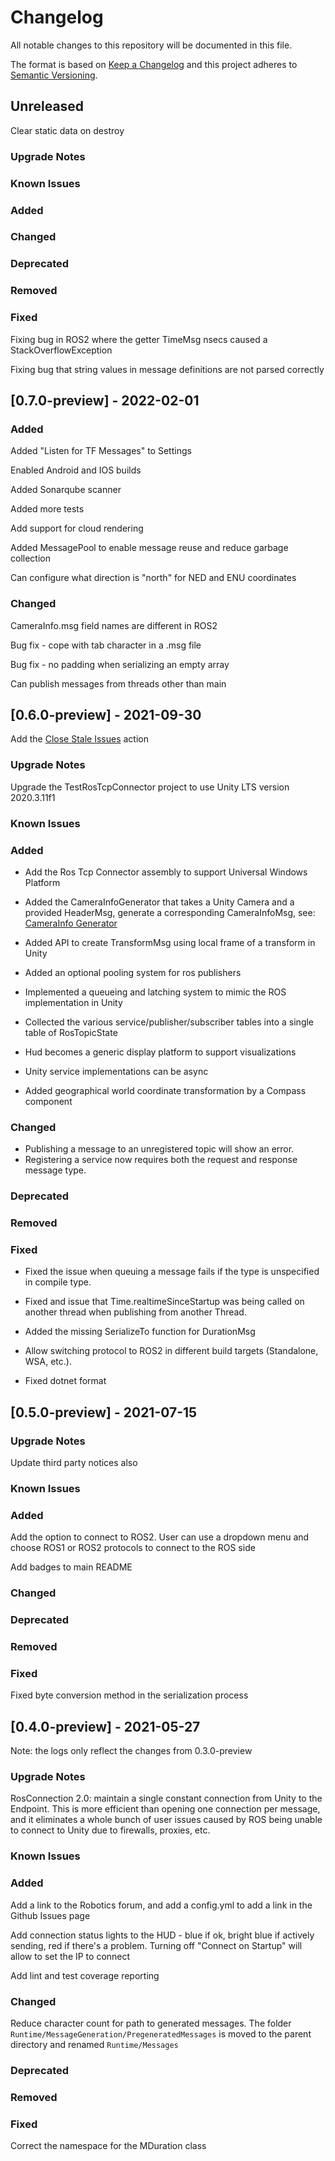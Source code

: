 # Changelog

All notable changes to this repository will be documented in this file.

The format is based on [Keep a Changelog](http://keepachangelog.com/en/1.0.0/) and this project adheres to [Semantic Versioning](http://semver.org/spec/v2.0.0.html).


## Unreleased

Clear static data on destroy

### Upgrade Notes

### Known Issues

### Added

### Changed

### Deprecated

### Removed

### Fixed

Fixing bug in ROS2 where the getter TimeMsg nsecs caused a StackOverflowException 

Fixing bug that string values in message definitions are not parsed correctly

## [0.7.0-preview] - 2022-02-01

### Added

Added "Listen for TF Messages" to Settings

Enabled Android and IOS builds

Added Sonarqube scanner

Added more tests

Add support for cloud rendering

Added MessagePool<T> to enable message reuse and reduce garbage collection

Can configure what direction is "north" for NED and ENU coordinates

### Changed

CameraInfo.msg field names are different in ROS2

Bug fix - cope with tab character in a .msg file

Bug fix - no padding when serializing an empty array

Can publish messages from threads other than main


## [0.6.0-preview] - 2021-09-30

Add the [Close Stale Issues](https://github.com/marketplace/actions/close-stale-issues) action

### Upgrade Notes

Upgrade the TestRosTcpConnector project to use Unity LTS version 2020.3.11f1

### Known Issues

### Added

  - Add the Ros Tcp Connector assembly to support Universal Windows Platform

  - Added the CameraInfoGenerator that takes a Unity Camera and a provided HeaderMsg, generate a corresponding CameraInfoMsg, see:
    [CameraInfo Generator](https://github.com/Unity-Technologies/ROS-TCP-Connector/issues/133)
  - Added API to create TransformMsg using local frame of a transform in Unity

  - Added an optional pooling system for ros publishers

  - Implemented a queueing and latching system to mimic the ROS implementation in Unity

  - Collected the various service/publisher/subscriber tables into a single table of RosTopicState

  - Hud becomes a generic display platform to support visualizations

  - Unity service implementations can be async

  - Added geographical world coordinate transformation by a Compass component

### Changed
- Publishing a message to an unregistered topic will show an error.
- Registering a service now requires both the request and response message type.

### Deprecated

### Removed

### Fixed
  - Fixed the issue when queuing a message fails if the type is unspecified in compile type.
  - Fixed and issue that Time.realtimeSinceStartup was being called on another thread when publishing from another Thread.

  - Added the missing SerializeTo function for DurationMsg

  - Allow switching protocol to ROS2 in different build targets (Standalone, WSA, etc.).

  - Fixed dotnet format

## [0.5.0-preview] - 2021-07-15

### Upgrade Notes

Update third party notices also

### Known Issues

### Added

Add the option to connect to ROS2. User can use a dropdown menu and choose ROS1 or ROS2 protocols to connect to the ROS side

Add badges to main README

### Changed

### Deprecated

### Removed

### Fixed

Fixed byte conversion method in the serialization process

## [0.4.0-preview] - 2021-05-27

Note: the logs only reflect the changes from 0.3.0-preview

### Upgrade Notes

RosConnection 2.0: maintain a single constant connection from Unity to the Endpoint. This is more efficient than opening one connection per message, and it eliminates a whole bunch of user issues caused by ROS being unable to connect to Unity due to firewalls, proxies, etc.

### Known Issues

### Added

Add a link to the Robotics forum, and add a config.yml to add a link in the Github Issues page

Add connection status lights to the HUD - blue if ok, bright blue if actively sending, red if there's a problem. Turning off "Connect on Startup" will allow to set the IP to connect

Add lint and test coverage reporting

### Changed

Reduce character count for path to generated messages. The folder `Runtime/MessageGeneration/PregeneratedMessages` is moved to the parent directory and renamed `Runtime/Messages`

### Deprecated

### Removed

### Fixed

Correct the namespace for the MDuration class
